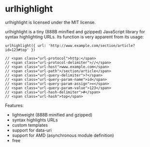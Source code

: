 urlhighlight
============

urlhighlight is licensed under the MIT license.

urlhighlight is a tiny (888B minified and gzipped) JavaScript library for syntax highlighting URLs.
Its function is very apparent from its usage:

    urlhighlight({ url: 'http://www.example.com/section/article?id=123#top' })

    // <span class="url-protocol">http:</span>
    // <span class="url-protocol-delimiter">//</span>
    // <span class="url-host">www.example.com</span>
    // <span class="url-path">/section/article</span>
    // <span class="url-query-delimiter">?</span>
    // <span class="url-query-param-name">id</span>
    // <span class="url-query-param-assign">=</span>
    // <span class="url-query-param-value">123</span>
    // <span class="url-hash-delimiter">#</span>
    // <span class="url-hash">top</span>


Features:

- lightweight (888B minified and gzipped)
- syntax highlights URLs
- custom templates
- support for data-uri
- support for AMD (asynchronous module definition)
- free
